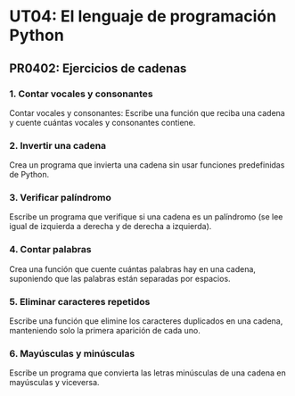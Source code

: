 # UT04: El lenguaje de programación Python

## PR0402: Ejercicios de cadenas

### 1. Contar vocales y consonantes

Contar vocales y consonantes: Escribe una función que reciba una cadena y cuente cuántas vocales y consonantes contiene.

### 2. Invertir una cadena

Crea un programa que invierta una cadena sin usar funciones predefinidas de Python.

### 3. Verificar palíndromo

Escribe un programa que verifique si una cadena es un palíndromo (se lee igual de izquierda a derecha y de derecha a izquierda).

### 4. Contar palabras

Crea una función que cuente cuántas palabras hay en una cadena, suponiendo que las palabras están separadas por espacios.

### 5. Eliminar caracteres repetidos

Escribe una función que elimine los caracteres duplicados en una cadena, manteniendo solo la primera aparición de cada uno.

### 6. Mayúsculas y minúsculas

Escribe un programa que convierta las letras minúsculas de una cadena en mayúsculas y viceversa.